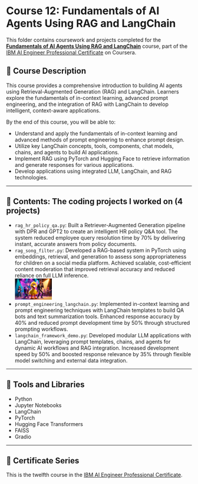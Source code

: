 # Course 12: Fundamentals of AI Agents Using RAG and LangChain

This folder contains coursework and projects completed for the **[Fundamentals of AI Agents Using RAG and LangChain](https://www.coursera.org/learn/fundamentals-of-ai-agents-using-rag-and-langchain?specialization=ai-engineer)** course, part of the [IBM AI Engineer Professional Certificate](https://www.coursera.org/professional-certificates/ai-engineer) on Coursera.

## 🧠 Course Description

This course provides a comprehensive introduction to building AI agents using Retrieval-Augmented Generation (RAG) and LangChain. Learners explore the fundamentals of in-context learning, advanced prompt engineering, and the integration of RAG with LangChain to develop intelligent, context-aware applications.

By the end of this course, you will be able to:

- Understand and apply the fundamentals of in-context learning and advanced methods of prompt engineering to enhance prompt design.
- Utilize key LangChain concepts, tools, components, chat models, chains, and agents to build AI applications.
- Implement RAG using PyTorch and Hugging Face to retrieve information and generate responses for various applications.
- Develop applications using integrated LLM, LangChain, and RAG technologies.

---

## 📂 Contents: The coding projects I worked on (4 projects)

- `rag_hr_policy_qa.py`: Built a Retriever-Augmented Generation pipeline with DPR and GPT2 to create an intelligent HR policy Q&A tool. The system reduced employee query resolution time by 70% by delivering instant, accurate answers from policy documents.
- `rag_song_filter.py`: Developed a RAG-based system in PyTorch using embeddings, retrieval, and generation to assess song appropriateness for children on a social media platform. Achieved scalable, cost-efficient content moderation that improved retrieval accuracy and reduced reliance on full LLM inference. <br>
 <img src="Images/kidssongs.jpg" alt="making sure songs are appropiate for children" width="100"/> <br>
- `prompt_engineering_langchain.py`: Implemented in-context learning and prompt engineering techniques with LangChain templates to build QA bots and text summarization tools. Enhanced response accuracy by 40% and reduced prompt development time by 50% through structured prompting workflows.
- `langchain_framework_demo.py`: Developed modular LLM applications with LangChain, leveraging prompt templates, chains, and agents for dynamic AI workflows and RAG integration. Increased development speed by 50% and boosted response relevance by 35% through flexible model switching and external data integration.

---

## 🔧 Tools and Libraries

- Python
- Jupyter Notebooks
- LangChain
- PyTorch
- Hugging Face Transformers
- FAISS
- Gradio
  
---

## 📌 Certificate Series

This is the twelfth course in the [IBM AI Engineer Professional Certificate](https://www.coursera.org/professional-certificates/ai-engineer).
